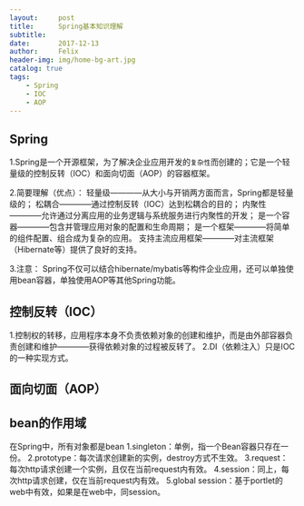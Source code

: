 ```yaml
---
layout:     post
title:      Spring基本知识理解
subtitle:
date:       2017-12-13
author:     Felix
header-img: img/home-bg-art.jpg
catalog: true
tags:
    - Spring
    - IOC
    - AOP
---
```


## Spring

1.Spring是一个开源框架，为了解决企业应用开发的`复杂性`而创建的；它是一个轻量级的控制反转（IOC）和面向切面（AOP）的容器框架。

2.简要理解（优点）：
轻量级————从大小与开销两方面而言，Spring都是轻量级的；
松耦合————通过控制反转（IOC）达到松耦合的目的；
内聚性————允许通过分离应用的业务逻辑与系统服务进行内聚性的开发；
是一个容器————包含并管理应用对象的配置和生命周期；
是一个框架————将简单的组件配置、组合成为复杂的应用。
支持主流应用框架————对主流框架（Hibernate等）提供了良好的支持。

3.注意：
Spring不仅可以结合hibernate/mybatis等构件企业应用，还可以单独使用bean容器，单独使用AOP等其他Spring功能。

## 控制反转（IOC）

1.控制权的转移，应用程序本身不负责依赖对象的创建和维护，而是由外部容器负责创建和维护————获得依赖对象的过程被反转了。
2.DI（依赖注入）只是IOC的一种实现方式。

## 面向切面（AOP）

## bean的作用域
在Spring中，所有对象都是bean
1.singleton：单例，指一个Bean容器只存在一份。
2.prototype：每次请求创建新的实例，destroy方式不生效。
3.request：每次http请求创建一个实例，且仅在当前request内有效。
4.session：同上，每次http请求创建，仅在当前request内有效。
5.global session：基于portlet的web中有效，如果是在web中，同session。




